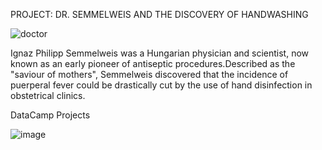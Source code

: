 PROJECT: DR. SEMMELWEIS AND THE DISCOVERY OF HANDWASHING

![doctor](https://user-images.githubusercontent.com/30961652/77139120-c886b280-6a9a-11ea-86ac-25115df7ad31.png)

Ignaz Philipp Semmelweis was a Hungarian physician and scientist,
now known as an early pioneer of antiseptic procedures.Described as the "saviour of mothers", 
Semmelweis discovered that the incidence of puerperal fever could be drastically cut by the use of hand disinfection in obstetrical clinics.

DataCamp Projects

![image](https://user-images.githubusercontent.com/30961652/77139725-1e5c5a00-6a9d-11ea-9d11-6994c4382210.png)
